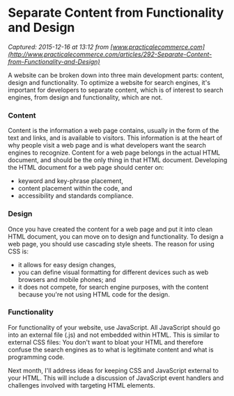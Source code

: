 # Separate Content from Functionality and Design

_Captured: 2015-12-16 at 13:12 from [www.practicalecommerce.com](http://www.practicalecommerce.com/articles/292-Separate-Content-from-Functionality-and-Design)_

A website can be broken down into three main development parts: content, design and functionality. To optimize a website for search engines, it's important for developers to separate content, which is of interest to search engines, from design and functionality, which are not.

### Content

Content is the information a web page contains, usually in the form of the text and links, and is available to visitors. This information is at the heart of why people visit a web page and is what developers want the search engines to recognize. Content for a web page belongs in the actual HTML document, and should be the only thing in that HTML document. Developing the HTML document for a web page should center on:

  * keyword and key-phrase placement, 
  * content placement within the code, and
  * accessibility and standards compliance.

### Design

Once you have created the content for a web page and put it into clean HTML document, you can move on to design and functionality. To design a web page, you should use cascading style sheets. The reason for using CSS is:

  * it allows for easy design changes, 
  * you can define visual formatting for different devices such as web browsers and mobile phones; and
  * it does not compete, for search engine purposes, with the content because you're not using HTML code for the design.

### Functionality

For functionality of your website, use JavaScript. All JavaScript should go into an external file (.js) and not embedded within HTML. This is similar to external CSS files: You don't want to bloat your HTML and therefore confuse the search engines as to what is legitimate content and what is programming code.

Next month, I'll address ideas for keeping CSS and JavaScript external to your HTML. This will include a discussion of JavaScript event handlers and challenges involved with targeting HTML elements.
